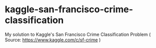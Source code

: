 # kaggle-san-francisco-crime-classification
My solution to Kaggle's San Francisco Crime Classification Problem ( Source: https://www.kaggle.com/c/sf-crime )
